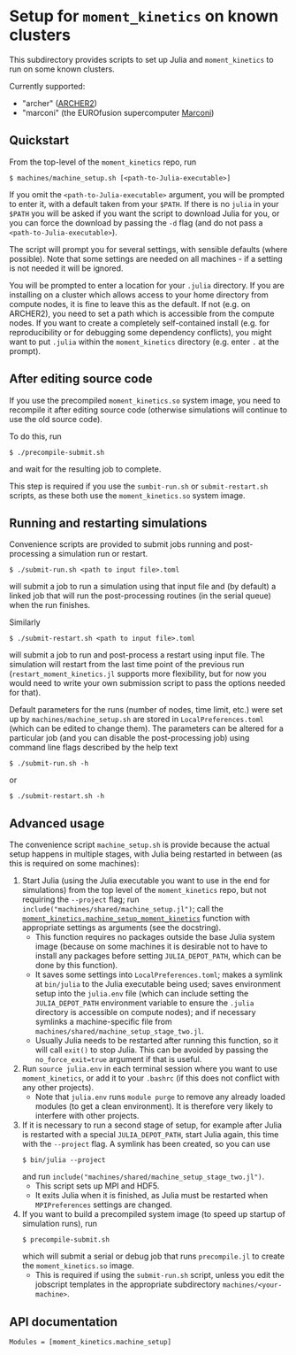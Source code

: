 Setup for `moment_kinetics` on known clusters
=============================================

This subdirectory provides scripts to set up Julia and `moment_kinetics` to run
on some known clusters.

Currently supported:
* "archer" ([ARCHER2](https://www.archer2.ac.uk/))
* "marconi" (the EUROfusion supercomputer
    [Marconi](https://wiki.u-gov.it/confluence/display/SCAIUS/UG3.1%3A+MARCONI+UserGuide))

Quickstart
----------

From the top-level of the `moment_kinetics` repo, run
```shell
$ machines/machine_setup.sh [<path-to-Julia-executable>]
```
If you omit the `<path-to-Julia-executable>` argument, you will be prompted to
enter it, with a default taken from your `$PATH`. If there is no `julia` in
your `$PATH` you will be asked if you want the script to download Julia for
you, or you can force the download by passing the `-d` flag (and do not pass a
`<path-to-Julia-executable>`).

The script will prompt you for several settings, with sensible defaults (where
possible). Note that some settings are needed on all machines - if a setting is
not needed it will be ignored.

You will be prompted to enter a location for your `.julia` directory. If you
are installing on a cluster which allows access to your home directory from
compute nodes, it is fine to leave this as the default. If not (e.g. on
ARCHER2), you need to set a path which is accessible from the compute nodes.
If you want to create a completely self-contained install (e.g. for
reproducibility or for debugging some dependency conflicts), you might want to
put `.julia` within the `moment_kinetics` directory (e.g. enter `.` at the
prompt).

## After editing source code

If you use the precompiled `moment_kinetics.so` system image, you need to
recompile it after editing source code (otherwise simulations will continue to
use the old source code).

To do this, run
```shell
$ ./precompile-submit.sh
```
and wait for the resulting job to complete.

This step is required if you use the `sumbit-run.sh` or `submit-restart.sh`
scripts, as these both use the `moment_kinetics.so` system image.

## Running and restarting simulations

Convenience scripts are provided to submit jobs running and post-processing a
simulation run or restart.
```shell
$ ./submit-run.sh <path to input file>.toml
```
will submit a job to run a simulation using that input file and (by default) a
linked job that will run the post-processing routines (in the serial queue)
when the run finishes.

Similarly
```shell
$ ./submit-restart.sh <path to input file>.toml
```
will submit a job to run and post-process a restart using input file. The
simulation will restart from the last time point of the previous run
(`restart_moment_kinetics.jl` supports more flexibility, but for now you would
need to write your own submission script to pass the options needed for that).

Default parameters for the runs (number of nodes, time limit, etc.) were set up
by `machines/machine_setup.sh` are stored in `LocalPreferences.toml` (which can
be edited to change them). The parameters can be altered for a particular job
(and you can disable the post-processing job) using command line flags
described by the help text
```shell
$ ./submit-run.sh -h
```
or
```shell
$ ./submit-restart.sh -h
```

Advanced usage
--------------

The convenience script `machine_setup.sh` is provide because the actual setup
happens in multiple stages, with Julia being restarted in between (as this is
required on some machines):
1. Start Julia (using the Julia executable you want to use in the end for
   simulations) from the top level of the `moment_kinetics` repo, but not
   requiring the `--project` flag; run
   `include("machines/shared/machine_setup.jl")`; call the
   [`moment_kinetics.machine_setup_moment_kinetics`](@ref) function with
   appropriate settings as arguments (see the docstring).
     * This function requires no packages outside the base Julia system image
       (because on some machines it is desirable not to have to install any
       packages before setting `JULIA_DEPOT_PATH`, which can be done by this
       function).
     * It saves some settings into `LocalPreferences.toml`; makes a symlink at
       `bin/julia` to the Julia executable being used; saves environment setup
        into the `julia.env` file (which can include setting the
        `JULIA_DEPOT_PATH` environment variable to ensure the `.julia`
        directory is accessible on compute nodes); and if necessary symlinks a
        machine-specific file from
        `machines/shared/machine_setup_stage_two.jl`.
     * Usually Julia needs to be restarted after running this function, so it
       will call `exit()` to stop Julia. This can be avoided by passing the
       `no_force_exit=true` argument if that is useful.
2. Run `source julia.env` in each terminal session where you want to use
   `moment_kinetics`, or add it to your `.bashrc` (if this does not conflict
   with any other projects).
     * Note that `julia.env` runs `module purge` to remove any already loaded
       modules (to get a clean environment). It is therefore very likely to
       interfere with other projects.
3. If it is necessary to run a second stage of setup, for example after Julia
   is restarted with a special `JULIA_DEPOT_PATH`, start Julia again, this time
   with the `--project` flag. A symlink has been created, so you can use
   ```shell
   $ bin/julia --project
   ```
   and run `include("machines/shared/machine_setup_stage_two.jl")`.
     * This script sets up MPI and HDF5.
     * It exits Julia when it is finished, as Julia must be restarted when
       `MPIPreferences` settings are changed.
4. If you want to build a precompiled system image (to speed up startup of
   simulation runs), run
   ```shell
   $ precompile-submit.sh
   ```
   which will submit a serial or debug job that runs `precompile.jl` to create
   the `moment_kinetics.so` image.
     * This is required if using the `submit-run.sh` script, unless you edit
       the jobscript templates in the appropriate subdirectory
       `machines/<your-machine>`.

API documentation
-----------------

```@autodocs
Modules = [moment_kinetics.machine_setup]
```
